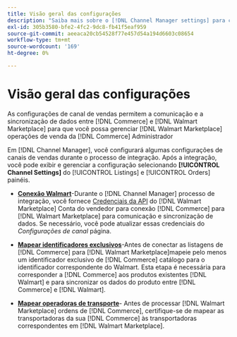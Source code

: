 ```yaml
---
title: Visão geral das configurações
description: "Saiba mais sobre o [!DNL Channel Manager settings] para configurar a autenticação e mapear os atributos do catálogo de produtos e as operadoras de remessa necessárias para coordenar as operações de vendas entre [!DNL Commerce] e [!DNL Walmart Marketplace]."
exl-id: 305b3580-bfe2-4fc2-9dc8-fb41f5eaf959
source-git-commit: aeeaca20cb54528f77e457d54a194d6603c08654
workflow-type: tm+mt
source-wordcount: '169'
ht-degree: 0%

---
```



# Visão geral das configurações

As configurações de canal de vendas permitem a comunicação e a sincronização de dados entre [!DNL Commerce] e [!DNL Walmart Marketplace] para que você possa gerenciar [!DNL Walmart Marketplace] operações de venda da [!DNL Commerce] Administrador

Em [!DNL Channel Manager], você configurará algumas configurações de canais de vendas durante o processo de integração. Após a integração, você pode exibir e gerenciar a configuração selecionando **[!UICONTROL Channel Settings]** do [!UICONTROL Listings] e [!UICONTROL Orders] painéis.

* **[Conexão Walmart](manage-wmt-connection.md)**-Durante o [!DNL Channel Manager] processo de integração, você fornece [Credenciais da API](walmart-requirements.md#generate-a-walmart-marketplace-production-api-key) do [!DNL Walmart Marketplace] Conta do vendedor para conexão [!DNL Commerce] para [!DNL Walmart Marketplace] para comunicação e sincronização de dados. Se necessário, você pode atualizar essas credenciais do *Configurações de canal* página.

* **[Mapear identificadores exclusivos](map-catalog-attributes.md)**-Antes de conectar as listagens de [!DNL Commerce] para [!DNL Walmart Marketplace]mapeie pelo menos um identificador exclusivo de [!DNL Commerce] catálogo para o identificador correspondente do Walmart. Esta etapa é necessária para corresponder a [!DNL Commerce] aos produtos existentes [!DNL Walmart] e para sincronizar os dados do produto entre [!DNL Commerce] e [!DNL Walmart].

* **[Mapear operadoras de transporte](map-shipping-carriers.md)**- Antes de processar [!DNL Walmart Marketplace] ordens de [!DNL Commerce], certifique-se de mapear as transportadoras da sua [!DNL Commerce] às transportadoras correspondentes em [!DNL Walmart Marketplace].
